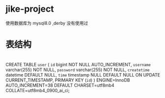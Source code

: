 # jike-project 
使用数据库为  mysql8.0 ,derby 没有使用过


# 表结构
#
CREATE TABLE `user` (
       `id` bigint NOT NULL AUTO_INCREMENT,
        `username` varchar(255) NOT NULL,
        `password` varchar(255) NOT NULL,
       `createtime` datetime DEFAULT NULL,
      `time` timestamp NULL DEFAULT NULL ON UPDATE CURRENT_TIMESTAMP,
      PRIMARY KEY (`id`)
) ENGINE=InnoDB AUTO_INCREMENT=38 DEFAULT CHARSET=utf8mb4 COLLATE=utf8mb4_0900_ai_ci;
#

